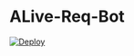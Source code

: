 # ALive-Req-Bot

[![Deploy](https://www.herokucdn.com/deploy/button.svg)](https://heroku.com/deploy)
